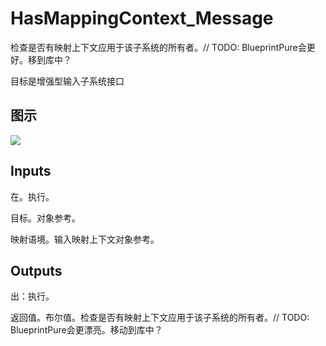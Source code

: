 # HasMappingContext_Message

检查是否有映射上下文应用于该子系统的所有者。// TODO: BlueprintPure会更好。移到库中？

目标是增强型输入子系统接口

## 图示

![]($-20221218-19271933.png)

## Inputs

在。执行。

目标。对象参考。

映射语境。输入映射上下文对象参考。  

## Outputs

出：执行。

返回值。布尔值。检查是否有映射上下文应用于该子系统的所有者。// TODO: BlueprintPure会更漂亮。移动到库中？
